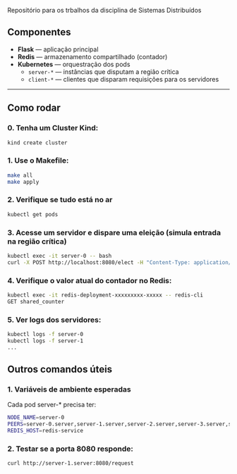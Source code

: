 Repositório para os trbalhos da disciplina de Sistemas Distribuídos

## Componentes

- **Flask** — aplicação principal
- **Redis** — armazenamento compartilhado (contador)
- **Kubernetes** — orquestração dos pods
  - `server-*` — instâncias que disputam a região crítica
  - `client-*` — clientes que disparam requisições para os servidores

---

## Como rodar

### 0. Tenha um Cluster Kind:
```bash
kind create cluster
```
### 1. Use o Makefile:
```bash
make all 
make apply
```
### 2. Verifique se tudo está no ar
```bash
kubectl get pods
```
### 3. Acesse um servidor e dispare uma eleição (simula entrada na região crítica)
```bash
kubectl exec -it server-0 -- bash
curl -X POST http://localhost:8080/elect -H "Content-Type: application/json" -d '{}'
```
### 4. Verifique o valor atual do contador no Redis:
```bash
kubectl exec -it redis-deployment-xxxxxxxxx-xxxxx -- redis-cli
GET shared_counter
```
### 5. Ver logs dos servidores:
```bash
kubectl logs -f server-0
kubectl logs -f server-1
...
```

## Outros comandos úteis
### 1. Variáveis de ambiente esperadas
Cada pod server-* precisa ter:

```bash
NODE_NAME=server-0
PEERS=server-0.server,server-1.server,server-2.server,server-3.server,server-4.server
REDIS_HOST=redis-service
```
### 2. Testar se a porta 8080 responde:
```bash
curl http://server-1.server:8080/request
```

